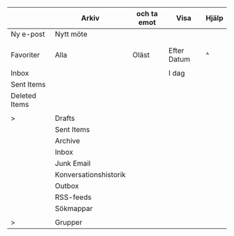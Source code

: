 | | **Arkiv** | och ta emot | Visa | Hjälp |
|-----|------|--------------|------|------|
| Ny e-post | Nytt möte | | | |
| | | | | |
| | | | | |
| Favoriter | Alla | Oläst | Efter Datum | ^ |
| | | | | |
| Inbox | | | I dag | |
| Sent Items | | | | |
| Deleted Items | | | | |
| | | | | |
| > | Drafts | | | |
| | Sent Items | | | |
| | Archive | | | |
| | Inbox | | | |
| | Junk Email | | | |
| | Konversationshistorik | | | |
| | Outbox | | | |
| | RSS-feeds | | | |
| | Sökmappar | | | |
| | | | | |
| > | Grupper | | | |
